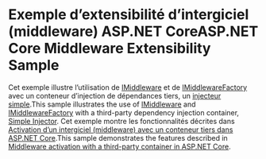 # <a name="aspnet-core-middleware-extensibility-sample"></a><span data-ttu-id="6aa37-101">Exemple d’extensibilité d’intergiciel (middleware) ASP.NET Core</span><span class="sxs-lookup"><span data-stu-id="6aa37-101">ASP.NET Core Middleware Extensibility Sample</span></span>

<span data-ttu-id="6aa37-102">Cet exemple illustre l’utilisation de [IMiddleware](https://docs.microsoft.com/dotnet/api/microsoft.aspnetcore.http.imiddleware) et de [IMiddlewareFactory](https://docs.microsoft.com/dotnet/api/microsoft.aspnetcore.http.imiddlewarefactory) avec un conteneur d’injection de dépendances tiers, un [injecteur simple](https://simpleinjector.org).</span><span class="sxs-lookup"><span data-stu-id="6aa37-102">This sample illustrates the use of [IMiddleware](https://docs.microsoft.com/dotnet/api/microsoft.aspnetcore.http.imiddleware) and [IMiddlewareFactory](https://docs.microsoft.com/dotnet/api/microsoft.aspnetcore.http.imiddlewarefactory) with a third-party dependency injection container, [Simple Injector](https://simpleinjector.org).</span></span> <span data-ttu-id="6aa37-103">Cet exemple montre les fonctionnalités décrites dans [Activation d’un intergiciel (middleware) avec un conteneur tiers dans ASP.NET Core](https://docs.microsoft.com/aspnet/core/fundamentals/middleware/extensibility-third-party-container).</span><span class="sxs-lookup"><span data-stu-id="6aa37-103">This sample demonstrates the features described in [Middleware activation with a third-party container in ASP.NET Core](https://docs.microsoft.com/aspnet/core/fundamentals/middleware/extensibility-third-party-container).</span></span>
